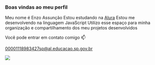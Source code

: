 ###  Boas vindas ao meu perfil

Meu nome é Enzo Assunção
Estou estudando na [Alura](https://www.alura.com.br/)
Estou me desenvolvendo na linguagem JavaScript
Utilizo esse espaço para minha organização e compartilhamento dos meu projetos desenvolvidos

Você pode entrar em contato comigo 📫

00001118983427sp@al.educacao.sp.gov.br

![](https://media1.tenor.com/m/aO7avj0hVZ8AAAAC/xinyu-triples.gif)
